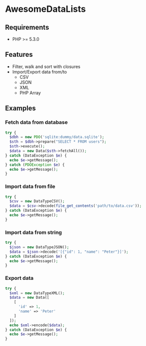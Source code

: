 # AwesomeDataLists

## Requirements

- PHP >= 5.3.0

## Features

- Filter, walk and sort with closures
- Import/Export data from/to
  - CSV
  - JSON
  - XML
  - PHP Array

## Examples

### Fetch data from database

```php
try {
  $dbh = new PDO('sqlite:dummy/data.sqlite');
  $sth = $dbh->prepare("SELECT * FROM users");
  $sth->execute();
  $data = new Data($sth->fetchAll());
} catch (DataException $e) {
  echo $e->getMessage();
} catch (PDOException $e) {
  echo $e->getMessage();
}
```

### Import data from file

```php
try {
  $csv = new DataTypeCSV();
  $data = $csv->decode(file_get_contents('path/to/data.csv'));
} catch (DataException $e) {
  echo $e->getMessage();
}
```

### Import data from string

```php
try {
  $json = new DataTypeJSON();
  $data = $json->decode('[{"id": 1, "name": "Peter"}]');
} catch (DataException $e) {
  echo $e->getMessage();
}
```

### Export data

```php
try {
  $xml = new DataTypeXML();
  $data = new Data([
    [
      'id' => 1,
      'name' => 'Peter'
    ]
  ]);
  echo $xml->encode($data);
} catch (DataException $e) {
  echo $e->getMessage();
}
```
